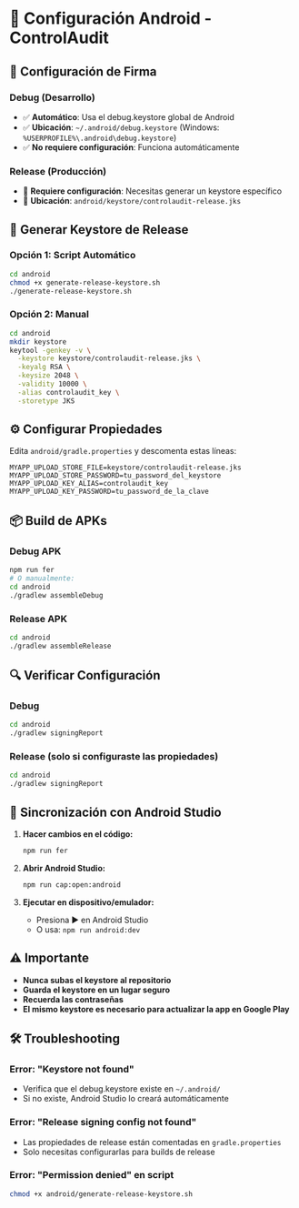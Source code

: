 # 📱 Configuración Android - ControlAudit

## 🔐 Configuración de Firma

### Debug (Desarrollo)
- ✅ **Automático**: Usa el debug.keystore global de Android
- ✅ **Ubicación**: `~/.android/debug.keystore` (Windows: `%USERPROFILE%\.android\debug.keystore`)
- ✅ **No requiere configuración**: Funciona automáticamente

### Release (Producción)
- 🔧 **Requiere configuración**: Necesitas generar un keystore específico
- 🔧 **Ubicación**: `android/keystore/controlaudit-release.jks`

## 🚀 Generar Keystore de Release

### Opción 1: Script Automático
```bash
cd android
chmod +x generate-release-keystore.sh
./generate-release-keystore.sh
```

### Opción 2: Manual
```bash
cd android
mkdir keystore
keytool -genkey -v \
  -keystore keystore/controlaudit-release.jks \
  -keyalg RSA \
  -keysize 2048 \
  -validity 10000 \
  -alias controlaudit_key \
  -storetype JKS
```

## ⚙️ Configurar Propiedades

Edita `android/gradle.properties` y descomenta estas líneas:

```properties
MYAPP_UPLOAD_STORE_FILE=keystore/controlaudit-release.jks
MYAPP_UPLOAD_STORE_PASSWORD=tu_password_del_keystore
MYAPP_UPLOAD_KEY_ALIAS=controlaudit_key
MYAPP_UPLOAD_KEY_PASSWORD=tu_password_de_la_clave
```

## 📦 Build de APKs

### Debug APK
```bash
npm run fer
# O manualmente:
cd android
./gradlew assembleDebug
```

### Release APK
```bash
cd android
./gradlew assembleRelease
```

## 🔍 Verificar Configuración

### Debug
```bash
cd android
./gradlew signingReport
```

### Release (solo si configuraste las propiedades)
```bash
cd android
./gradlew signingReport
```

## 📱 Sincronización con Android Studio

1. **Hacer cambios en el código:**
   ```bash
   npm run fer
   ```

2. **Abrir Android Studio:**
   ```bash
   npm run cap:open:android
   ```

3. **Ejecutar en dispositivo/emulador:**
   - Presiona ▶️ en Android Studio
   - O usa: `npm run android:dev`

## ⚠️ Importante

- **Nunca subas el keystore al repositorio**
- **Guarda el keystore en un lugar seguro**
- **Recuerda las contraseñas**
- **El mismo keystore es necesario para actualizar la app en Google Play**

## 🛠️ Troubleshooting

### Error: "Keystore not found"
- Verifica que el debug.keystore existe en `~/.android/`
- Si no existe, Android Studio lo creará automáticamente

### Error: "Release signing config not found"
- Las propiedades de release están comentadas en `gradle.properties`
- Solo necesitas configurarlas para builds de release

### Error: "Permission denied" en script
```bash
chmod +x android/generate-release-keystore.sh
```
